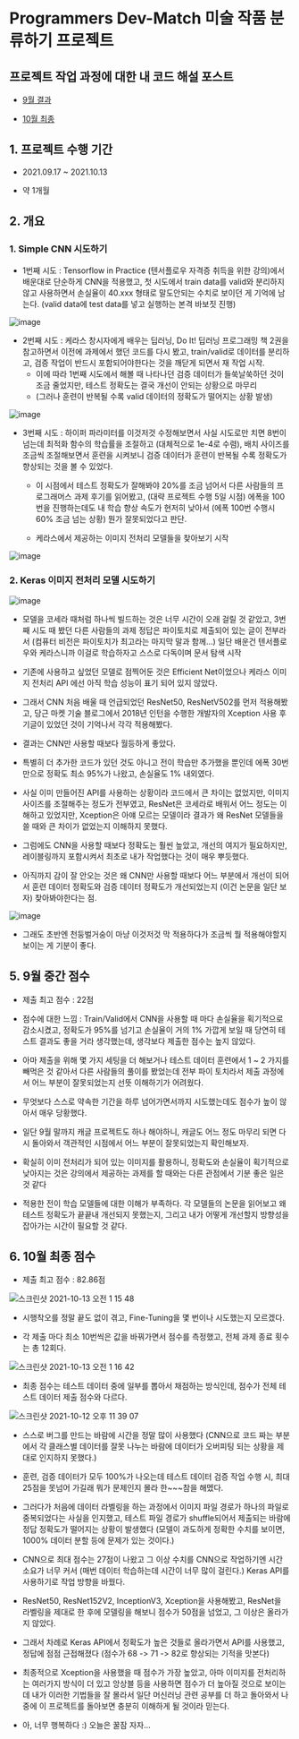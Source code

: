 # Programmers Dev-Match 미술 작품 분류하기 프로젝트

## 프로젝트 작업 과정에 대한 내 코드 해설 포스트

- [9월 결과](https://equus3144.medium.com/%ED%94%84%EB%A1%9C%EA%B7%B8%EB%9E%98%EB%A8%B8%EC%8A%A4-%EB%8D%B0%EB%B8%8C%EB%A7%A4%EC%B9%AD-%EB%A8%B8%EC%8B%A0%EB%9F%AC%EB%8B%9D-%EA%B3%BC%EC%A0%9C-%ED%9B%84%EA%B8%B0-with-%ED%85%90%EC%84%9C%ED%94%8C%EB%A1%9C%EC%9A%B0-4b2b633b3e75)

- [10월 최종](https://equus3144.medium.com/%ED%94%84%EB%A1%9C%EA%B7%B8%EB%9E%98%EB%A8%B8%EC%8A%A4-dev-match-%EB%AF%B8%EC%88%A0%EC%9E%91%ED%92%88-%EB%B6%84%EB%A5%98%ED%95%98%EA%B8%B0-%EC%B5%9C%EC%A2%85-%EC%A0%95%EB%A6%AC-with-tensorflow-84f336a05939)

## 1. 프로젝트 수행 기간

- 2021.09.17 ~ 2021.10.13

- 약 1개월

## 2. 개요

### 1. Simple CNN 시도하기

- 1번째 시도 : Tensorflow in Practice (텐서플로우 자격증 취득을 위한 강의)에서 배운대로 단순하게 CNN을 적용했고, 첫 시도에서 train data를 valid와 분리하지 않고 사용하면서 손실율이 40.xxx 형태로 말도안되는 수치로 보이던 게 기억에 남는다. (valid data에 test data를 넣고 실행하는 본격 바보짓 진행)

![image](https://user-images.githubusercontent.com/40455392/133774186-5b37ad8d-8143-4ae9-977b-a03cc96c6703.png)

- 2번째 시도 : 케라스 창시자에게 배우는 딥러닝, Do It! 딥러닝 프로그래밍 책 2권을 참고하면서 이전에 과제에서 했던 코드를 다시 봤고, train/valid로 데이터를 분리하고, 검증 작업이 반드시 포함되어야한다는 것을 깨닫게 되면서 재 작업 시작.
    - 이에 따라 1번째 시도에서 해볼 때 나타나던 검증 데이터가 들쑥날쑥하던 것이 조금 줄었지만, 테스트 정확도는 결국 개선이 안되는 상황으로 마무리
    - (그러나 훈련이 반복될 수록 valid 데이터의 정확도가 떨어지는 상황 발생)

![image](https://user-images.githubusercontent.com/40455392/133923958-ccc61a98-e3ab-4f89-81b3-537efe093f99.png)

- 3번째 시도 : 하이퍼 파라미터를 이것저것 수정해보면서 사실 시도로만 치면 8번이 넘는데 최적화 함수의 학습률을 조절하고 (대체적으로 1e-4로 수렴), 배치 사이즈를 조금씩 조절해보면서 훈련을 시켜보니 검증 데이터가 훈련이 반복될 수록 정확도가 향상되는 것을 볼 수 있었다.

    - 이 시점에서 테스트 정확도가 잘해봐야 20%를 조금 넘어서 다른 사람들의 프로그래머스 과제 후기를 읽어봤고, (대략 프로젝트 수행 5일 시점) 에폭을 100번을 진행하는데도 내 학습 향상 속도가 현저히 낮아서 (에폭 100번 수행시 60% 조금 넘는 상황) 뭔가 잘못되었다고 판단.

    - 케라스에서 제공하는 이미지 전처리 모델들을 찾아보기 시작

![image](https://user-images.githubusercontent.com/40455392/133996171-fa65334c-7b49-4581-83df-e92d84c477ad.png)

### 2. Keras 이미지 전처리 모델 시도하기

![image](https://user-images.githubusercontent.com/40455392/134616305-4f14ce64-6666-45ef-a2c9-ce3f13fa96f4.png)

- 모델을 코세라 때처럼 하나씩 빌드하는 것은 너무 시간이 오래 걸릴 것 같았고, 3번째 시도 때 봤던 다른 사람들의 과제 정답은 파이토치로 제출되어 있는 글이 전부라서 (컴퓨터 비전은 파이토치가 최고라는 마지막 말과 함께...) 일단 배운건 텐서플로우와 케라스니까 이걸로 학습하자고 스스로 다독이며 문서 탐색 시작

- 기존에 사용하고 싶었던 모델로 점찍어둔 것은 Efficient Net이었으나 케라스 이미지 전처리 API 에선 아직 학습 성능이 표기 되어 있지 않았다.

- 그래서 CNN 처음 배울 때 언급되었던 ResNet50, ResNetV502를 먼저 적용해봤고, 당근 마켓 기술 블로그에서 2018년 인턴을 수행한 개발자의 Xception 사용 후기글이 있었던 것이 기억나서 각각 적용해봤다.

- 결과는 CNN만 사용할 때보다 월등하게 좋았다.

- 특별히 더 추가한 코드가 있던 것도 아니고 전이 학습만 추가했을 뿐인데 에폭 30번만으로 정확도 최소 95%가 나왔고, 손실율도 1% 내외였다.

- 사실 이미 만들어진 API를 사용하는 상황이라 코드에서 큰 차이는 없었지만, 이미지 사이즈를 조절해주는 정도가 전부였고, ResNet은 코세라로 배워서 어느 정도는 이해하고 있었지만, Xception은 아얘 모르는 모델이라 결과가 왜 ResNet 모델들을 쓸 때와 큰 차이가 없었는지 이해하지 못했다.

- 그럼에도 CNN을 사용할 때보다 정확도는 훨씬 높았고, 개선의 여지가 필요하지만, 레이블링까지 포함시켜서 최초로 내가 작업했다는 것이 매우 뿌듯했다.

- 아직까지 감이 잘 안오는 것은 왜 CNN만 사용할 때보다 어느 부분에서 개선이 되어서 훈련 데이터 정확도와 검증 데이터 정확도가 개선되었는지 (이건 논문을 일단 보자) 찾아봐야한다는 점.

![image](https://user-images.githubusercontent.com/40455392/134616828-7e42b28e-e13a-442d-bcd8-40cc8750913c.png)

- 그래도 초반엔 천둥벌거숭이 마냥 이것저것 막 적용하다가 조금씩 뭘 적용해야할지 보이는 게 기분이 좋다.

## 5. 9월 중간 점수

- 제출 최고 점수 : 22점

- 점수에 대한 느낌 : Train/Valid에서 CNN을 사용할 때 마다 손실율을 획기적으로 감소시켰고, 정확도가 95%를 넘기고 손실율이 거의 1% 가깝게 보일 때 당연히 테스트 결과도 좋을 거라 생각했는데, 생각보다 제출한 점수는 높지 않았다.

- 아마 제출을 위해 몇 가지 세팅을 더 해보거나 테스트 데이터 훈련에서 1 ~ 2 가지를 빼먹은 것 같아서 다른 사람들의 풀이를 봤었는데 전부 파이 토치라서 제출 과정에서 어느 부분이 잘못되었는지 선뜻 이해하기가 어려웠다.

- 무엇보다 스스로 약속한 기간을 하루 넘어가면서까지 시도했는데도 점수가 높이 않아서 매우 당황했다.

- 일단 9월 말까지 캐글 프로젝트도 하나 해야하니, 캐글도 어느 정도 마무리 되면 다시 돌아와서 객관적인 시점에서 어느 부분이 잘못되었는지 확인해보자.

- 확실히 이미 전처리가 되어 있는 이미지를 활용하니, 정확도와 손실율이 획기적으로 낮아지는 것은 강의에서 제공하는 과제를 할 때와는 다른 관점에서 기분 좋은 일은 것 같다

- 적용한 전이 학습 모델들에 대한 이해가 부족하다. 각 모델들의 논문을 읽어보고 왜 테스트 정확도가 끝끝내 개선되지 못했는지, 그리고 내가 어떻게 개선할지 방향성을 잡아가는 시간이 필요할 것 같다.

## 6. 10월 최종 점수

- 제출 최고 점수 : 82.86점

![스크린샷 2021-10-13 오전 1 15 48](https://user-images.githubusercontent.com/40455392/136993926-e64493d6-793c-49a1-8d14-1336bc161918.png)

- 시행착오를 정말 끝도 없이 겪고, Fine-Tuning을 몇 번이나 시도했는지 모르겠다.

- 각 제출 마다 최소 10번씩은 값을 바꿔가면서 점수를 측정했고, 전체 과제 종료 횟수는 총 12회다.

![스크린샷 2021-10-13 오전 1 16 42](https://user-images.githubusercontent.com/40455392/136993943-65c8509b-b123-4d68-af95-e267f7ee1678.png)

- 최종 점수는 테스트 데이터 중에 일부를 뽑아서 채점하는 방식인데, 점수가 전체 테스트 데이터 제출 점수와 다르다.

![스크린샷 2021-10-12 오후 11 39 07](https://user-images.githubusercontent.com/40455392/136993990-7ad03026-dbf5-4764-9e38-7dc9b5b6632e.png)

- 스스로 버그를 만드는 바람에 시간을 정말 많이 사용했다 (CNN으로 코드 짜는 부분에서 각 클래스별 데이터를 잘못 나누는 바람에 데이터가 오버피팅 되는 상황을 제대로 인지하지 못했다.)

- 훈련, 검증 데이터가 모두 100%가 나오는데 테스트 데이터 검증 작업 수행 시, 최대 25점을 못넘어 가길래 뭐가 문제인지 몰라 한~~~참을 해멨다.

- 그러다가 처음에 데이터 라벨링을 하는 과정에서 이미지 파일 경로가 하나의 파일로 중복되었다는 사실을 인지했고, 테스트 파일 경로가 shuffle되어서 제출되는 바람에 정답 정확도가 떨어지는 상황이 발생했다 (모델이 과도하게 정확한 수치를 보이면, 1000% 데이터 분할 등에 문제가 있는 것이다.)

- CNN으로 최대 점수는 27점이 나왔고 그 이상 수치를 CNN으로 작업하기엔 시간 소요가 너무 커서 (매번 데이터 학습하는데 시간이 너무 많이 걸린다.) Keras API를 사용하기로 작업 방향을 바꿨다.

- ResNet50, ResNet152V2, InceptionV3, Xception을 사용해봤고, ResNet을 라벨링을 제대로 한 후에 모델링을 해보니 점수가 50점을 넘었고, 그 이상은 올라가지 않았다.

- 그래서 차례로 Keras API에서 정확도가 높은 것들로 올라가면서 API를 사용했고, 정답에 점점 근접해졌다 (점수가 68 -> 71 -> 82로 향상되는 기적을 맛본다)

- 최종적으로 Xception을 사용했을 때 점수가 가장 높았고, 아마 이미지를 전처리하는 여러가지 방식이 더 있고 앙상블 등을 사용하면 점수가 더 높아질 것으로 보이는데 내가 이러한 기법들을 잘 몰라서 일단 머신러닝 관련 공부를 더 하고 돌아와서 나중에 이 프로젝트를 돌아보면 충분히 이해하게 될 것이라 믿는다.

- 아, 너무 행복하다 :) 오늘은 꿀잠 자자...
